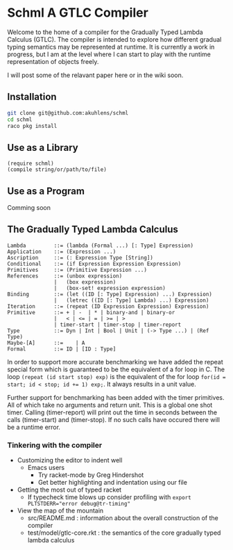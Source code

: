 # Schml A GTLC Compiler

Welcome to the home of a compiler for the Gradually Typed Lambda 
Calculus (GTLC). The compiler is intended to explore how different
gradual typing semantics may be represented at runtime. It is currently
a work in progress, but I am at the level where I can start to
play with the runtime representation of objects freely.

I will post some of the relavant paper here or in the wiki soon.

## Installation

```bash
git clone git@github.com:akuhlens/schml
cd schml
raco pkg install
```

## Use as a Library
```racket
(require schml)
(compile string/or/path/to/file)
```

## Use as a Program

Comming soon

## The Gradually Typed Lambda Calculus
```bnf
Lambda         ::= (lambda (Formal ...) [: Type] Expression)
Application    ::= (Expression ...)
Ascription     ::= (: Expression Type [String])
Conditional    ::= (if Expression Expression Expression)
Primitives     ::= (Primitive Expression ...)
References     ::= (unbox expression)
               |   (box expression)
               |   (box-set! expression expression)
Binding        ::= (let ((ID [: Type] Expression) ...) Expression)
               |   (letrec ((ID [: Type] Lambda) ...) Expression)
Iteration      ::= (repeat (ID Expression Expression) Expression)
Primitive      ::= + | -  | * | binary-and | binary-or
               |   < | <= | = | >= | >
               | timer-start | timer-stop | timer-report
Type           ::= Dyn | Int | Bool | Unit | (-> Type ...) | (Ref Type)
Maybe-[A]      ::=    | A
Formal         ::= ID | [ID : Type]
```
In order to support more accurate benchmarking we have added the repeat
special form which is guaranteed to be the equivalent of a for loop in
C. The loop ```(repeat (id start stop) exp)``` is the equivalent of
the for loop ```for(id = start; id < stop; id += 1) exp;```. It always
results in a unit value.

Further support for benchmarking has been added with the timer primitives.
All of which take no arguments and return unit. This is a global
one shot timer. Calling (timer-report) will print out the time in seconds
between the calls (timer-start) and (timer-stop). If no such calls have occured
there will be a runtime error.

### Tinkering with the compiler
- Customizing the editor to indent well
   - Emacs users
      - Try racket-mode by Greg Hindershot
      - Get better highlighting and indentation using our file
- Getting the most out of typed racket
   - If typecheck time blows up consider profiling with `export PLTSTDERR="error debug@tr-timing"`
- View the map of the mountain
   - src/README.md : information about the overall construction of the compiler
   - test/model/gtlc-core.rkt : the semantics of the core gradually typed lambda calculus
   
